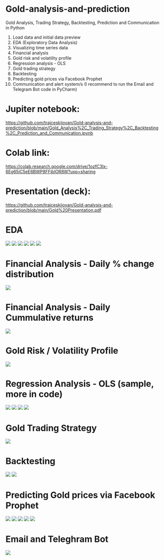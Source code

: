 # Gold-analysis-and-prediction

Gold Analysis, Trading Strategy, Backtesting, Prediction and Communication in Python

1. Load data and initial data preview
2. EDA (Exploratory Data Analysis)
3. Visualizing time series data
4. Financial analysis
5. Gold risk and volatility profile
6. Regression analysis - OLS
7. Gold trading strategy
8. Backtesting
9. Predicting gold prices via Facebook Prophet
10. Communication and alert system/s (I recommend to run the Email and Telegram Bot code in PyCharm)

# Jupiter notebook:
https://github.com/trajceskijovan/Gold-analysis-and-prediction/blob/main/Gold_Analysis%2C_Trading_Strategy%2C_Backtesting%2C_Prediction_and_Communication.ipynb

# Colab link: 
https://colab.research.google.com/drive/1ozfC3lx-6Eg65iC5eE6BWP8FFibIOR8W?usp=sharing

# Presentation (deck): 
https://github.com/trajceskijovan/Gold-analysis-and-prediction/blob/main/Gold%20Presentation.pdf


# EDA
![](1.png)
![](2.png)
![](3.png)
![](4.png)
![](5.png)
![](6.png)

# Financial Analysis - Daily % change distribution
![](7.png)

# Financial Analysis - Daily Cummulative returns
![](8.png)

# Gold Risk / Volatility Profile
![](9.png)

# Regression Analysis - OLS (sample, more in code)
![](10.png)
![](11.png)
![](12.png)
![](13.png)

# Gold Trading Strategy
![](14.png)

# Backtesting
![](15.png)
![](16.png)

# Predicting Gold prices via Facebook Prophet
![](17.png)
![](18.png)
![](19.png)
![](20.png)
![](21.png)

# Email and Teleghram Bot
![](22.png)


